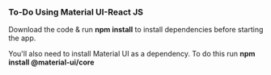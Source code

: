 ### To-Do Using Material UI-React JS

Download the code & run **npm install** to install dependencies before starting the app.

You'll also need to install Material UI as a dependency. To do this run **npm install @material-ui/core**
